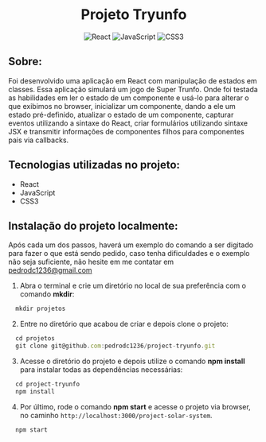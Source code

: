 <h1 align="center"> Projeto Tryunfo </h1>

 <div align="center">
 
 ![React](https://img.shields.io/badge/react-%2320232a.svg?style=for-the-badge&logo=react&logoColor=%2361DAFB)
 ![JavaScript](https://img.shields.io/badge/javascript-%23323330.svg?style=for-the-badge&logo=javascript&logoColor=%23F7DF1E)
 ![CSS3](https://img.shields.io/badge/css3-%231572B6.svg?style=for-the-badge&logo=css3&logoColor=white)
 
</div>

<h2 align="left"> Sobre: </h2>

Foi desenvolvido uma aplicação em  React com manipulação de estados em classes. Essa aplicação simulará um jogo de Super Trunfo. Onde foi testada as habilidades em ler o estado de um componente e usá-lo para alterar o que exibimos no browser, inicializar um componente, dando a ele um estado pré-definido, atualizar o estado de um componente, capturar eventos utilizando a sintaxe do React, criar formulários utilizando sintaxe JSX e transmitir informações de componentes filhos para componentes pais via callbacks.

## Tecnologias utilizadas no projeto:

- React
- JavaScript
- CSS3

## Instalação do projeto localmente:
 
Após cada um dos passos, haverá um exemplo do comando a ser digitado para fazer o que está sendo pedido, caso tenha dificuldades e o exemplo não seja suficiente, não hesite em me contatar em pedrodc1236@gmail.com

1. Abra o terminal e crie um diretório no local de sua preferência com o comando **mkdir**:
```javascript
  mkdir projetos
```

2. Entre no diretório que acabou de criar e depois clone o projeto:
```javascript
  cd projetos
  git clone git@github.com:pedrodc1236/project-tryunfo.git
```

3. Acesse o diretório do projeto e depois utilize o comando **npm install** para instalar todas as dependências necessárias:
```javascript
  cd project-tryunfo
  npm install
```

4. Por último, rode o comando **npm start** e acesse o projeto via browser, no caminho `http://localhost:3000/project-solar-system`.

```javascript
  npm start
```
